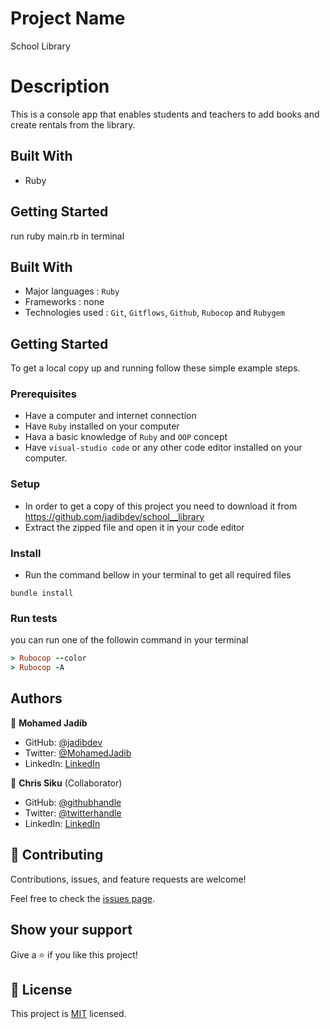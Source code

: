 # Project Name

School Library

# Description

This is a console app that enables students and teachers to add books and create rentals from the library.

## Built With

- Ruby

## Getting Started

run ruby main.rb in terminal

## Built With

- Major languages : `Ruby`
- Frameworks : none
- Technologies used : `Git`, `Gitflows`, `Github`, `Rubocop` and `Rubygem`

## Getting Started

To get a local copy up and running follow these simple example steps.

### Prerequisites

- Have a computer and internet connection
- Have `Ruby` installed on your computer
- Hava a basic knowledge of `Ruby` and `OOP` concept
- Have `visual-studio code` or any other code editor installed on your computer.

### Setup

- In order to get a copy of this project you need to download it from https://github.com/jadibdev/school__library
- Extract the zipped file and open it in your code editor

### Install

- Run the command bellow in your terminal to get all required files

```
bundle install
```

### Run tests

you can run one of the followin command in your terminal

```Ruby
> Rubocop --color
> Rubocop -A
```

## Authors

👤 **Mohamed Jadib**

- GitHub: [@jadibdev](https://github.com/jadibdev)
- Twitter: [@MohamedJadib](https://twitter.com/MohamedJadib)
- LinkedIn: [LinkedIn](https://www.linkedin.com/in/mohamed-jadib-942a5041/)

👤 **Chris Siku** (Collaborator)

- GitHub: [@githubhandle](https://github.com/Chrissiku)
- Twitter: [@twitterhandle](https://twitter.com/christian_siku)
- LinkedIn: [LinkedIn](https://www.linkedin.com/in/chris-siku-4bb53b232/)

## 🤝 Contributing

Contributions, issues, and feature requests are welcome!

Feel free to check the [issues page](../../issues/).

## Show your support

Give a ⭐️ if you like this project!

## 📝 License

This project is [MIT](./LICENSE) licensed.
